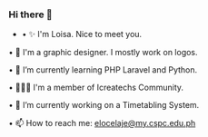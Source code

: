 ### Hi there 👋

 - • ✨ I'm Loisa. Nice to meet you.
 
 • 🎨 I'm a graphic designer. I mostly work on logos.
 
 • 🌱 I’m currently learning PHP Laravel and Python.
 
 • 👩🏻‍💻 I'm a member of Icreatechs Community.
 
 • 🔭 I’m currently working on a Timetabling System.
 
 • 📫 How to reach me: elocelaje@my.cspc.edu.ph

<!--
**Ace0601/Ace0601** is a ✨ _special_ ✨ repository because its `README.md` (this file) appears on your GitHub profile.

Here are some ideas to get you started:

-...
- 👯 I’m looking to collaborate on ...
- 🤔 I’m looking for help with ...
- 💬 Ask me about ...
- 😄 Pronouns: ...
- ⚡ Fun fact: ...
-->
